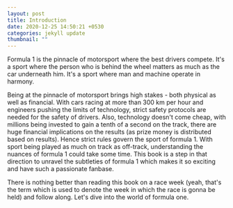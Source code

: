 ```yaml
---
layout: post
title: Introduction
date: 2020-12-25 14:50:21 +0530
categories: jekyll update
thumbnail: ""
---
```

Formula 1 is the pinnacle of motorsport where the best drivers compete. It's a sport where the person who is behind the wheel matters as much as the car underneath him. It's a sport where man and machine operate in harmony. 

Being at the pinnacle of motorsport brings high stakes - both physical as well as financial. With cars racing at more than 300 km per hour and engineers pushing the limits of technology, strict safety protocols are needed for the safety of drivers. Also, technology doesn't come cheap, with millions being invested to gain a tenth of a second on the track, there are huge financial implications on the results (as prize money is distributed based on results). Hence strict rules govern the sport of formula 1. With sport being played as much on track as off-track, understanding the nuances of formula 1 could take some time. This book is a step in that direction to unravel the subtleties of formula 1 which makes it so exciting and have such a passionate fanbase.

There is nothing better than reading this book on a race week (yeah, that's the term which is used to denote the week in which the race is gonna be held) and follow along.  Let's dive into the world of formula one.